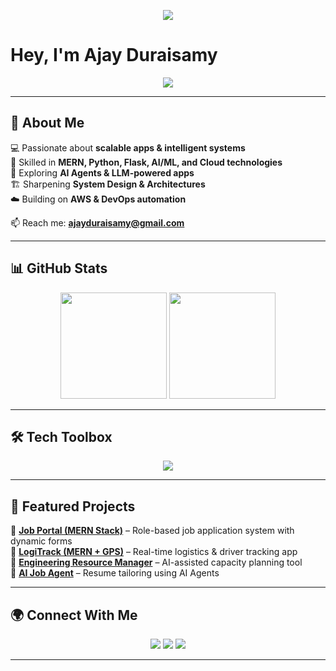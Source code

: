 
<p align="center">
  <img src="https://capsule-render.vercel.app/api?type=waving&color=4DB6FF&height=220&section=header&text=Ajay%20Duraisamy&fontSize=50&fontColor=ffffff&animation=fadeIn&fontAlignY=40" />
</p>

#  Hey, I'm Ajay Duraisamy  

<p align="center">
  <img src="https://readme-typing-svg.herokuapp.com?size=25&color=00C4FF&center=true&vCenter=true&width=600&lines=Full-Stack+Developer;AI+%26+ML+Enthusiast;System+Design+Explorer;Cloud+%26+DevOps+Learner" />
</p>

---

## 🚀 About Me  
💻 Passionate about **scalable apps & intelligent systems**  
🧠 Skilled in **MERN, Python, Flask, AI/ML, and Cloud technologies**  
🤖 Exploring **AI Agents & LLM-powered apps**  
🏗️ Sharpening **System Design & Architectures**  
☁️ Building on **AWS & DevOps automation**  

📫 Reach me: **[ajayduraisamy@gmail.com](mailto:ajayduraisamy@gmail.com)**  

---

## 📊 GitHub Stats  

<p align="center">
  <img src="https://github-readme-stats.vercel.app/api?username=ajayduraisamy&show_icons=true&theme=radical&hide_border=true&bg_color=0D1117&title_color=4DB6FF&icon_color=4DB6FF" height="170"/>
  <img src="https://github-readme-streak-stats.herokuapp.com/?user=ajayduraisamy&theme=radical&hide_border=true&background=0D1117&ring=4DB6FF&fire=FF8C00&currStreakLabel=4DB6FF" height="170"/>
</p>



---

## 🛠️ Tech Toolbox  

<p align="center">
  <img src="https://skillicons.dev/icons?i=react,nextjs,js,ts,nodejs,express,python,flask,mongodb,mysql,aws,docker,git,github,vercel,vscode,tensorflow,pytorch,sklearn" />
</p>

---

## 🌟 Featured Projects  

🔹 [**Job Portal (MERN Stack)**](https://github.com/ajayduraisamy) – Role-based job application system with dynamic forms  
🔹 [**LogiTrack (MERN + GPS)**](https://github.com/ajayduraisamy) – Real-time logistics & driver tracking app  
🔹 [**Engineering Resource Manager**](https://github.com/ajayduraisamy) – AI-assisted capacity planning tool  
🔹 [**AI Job Agent**](https://github.com/ajayduraisamy) – Resume tailoring using AI Agents  

---

## 🌍 Connect With Me  

<p align="center">
  <a href="https://linkedin.com/in/ajay-duraisamy"><img src="https://img.shields.io/badge/-LinkedIn-0077B5?style=for-the-badge&logo=linkedin&logoColor=white"/></a>
  <a href="mailto:ajayduraisamy@gmail.com"><img src="https://img.shields.io/badge/-Gmail-D14836?style=for-the-badge&logo=gmail&logoColor=white"/></a>
  <a href="https://github.com/ajayduraisamy"><img src="https://img.shields.io/badge/-GitHub-000000?style=for-the-badge&logo=github&logoColor=white"/></a>
</p>

---





